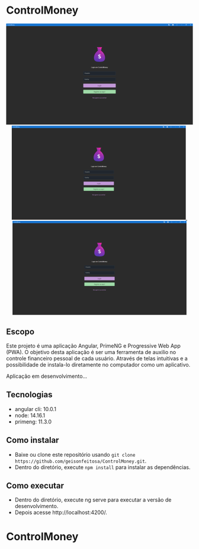 # ControlMoney

<p align="center">
  <a href="#">
    <img width="950" src="./src/assets/images/print.png">
	<img width="470" src="./src/assets/images/print.png">&nbsp;
	<img width="470" src="./src/assets/images/print.png">
  </a>
</p>

## Escopo

Este projeto é uma aplicação Angular, PrimeNG e Progressive Web App (PWA).
O objetivo desta aplicação é ser uma ferramenta de auxilio no controle financeiro pessoal de cada usuário.
Através de telas intuitivas e a possibilidade de instala-lo diretamente no computador como um aplicativo.

Aplicação em desenvolvimento...

## Tecnologias

- angular cli: 10.0.1
- node: 14.16.1
- primeng: 11.3.0

## Como instalar

- Baixe ou clone este repositório usando `git clone https://github.com/geisonfeitosa/ControlMoney.git`.
- Dentro do diretório, execute `npm install` para instalar as dependências.

## Como executar

- Dentro do diretório, execute ng serve para executar a versão de desenvolvimento.
- Depois acesse http://localhost:4200/.

# ControlMoney
